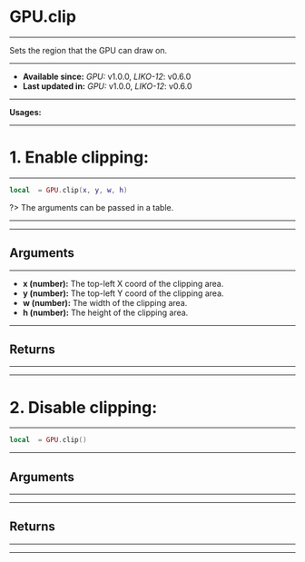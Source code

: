 # GPU.clip
---

Sets the region that the GPU can draw on.

---

* **Available since:** _GPU:_ v1.0.0, _LIKO-12_: v0.6.0
* **Last updated in:** _GPU:_ v1.0.0, _LIKO-12_: v0.6.0

---

**Usages:**

---

# 1. Enable clipping:
---

```lua
local  = GPU.clip(x, y, w, h)
```

?> The arguments can be passed in a table.

---


---
## Arguments
---

* **x (number):** The top-left X coord of the clipping area.
* **y (number):** The top-left Y coord of the clipping area.
* **w (number):** The width of the clipping area.
* **h (number):** The height of the clipping area.


---
## Returns
---


---

# 2. Disable clipping:
---

```lua
local  = GPU.clip()
```


---
## Arguments
---



---
## Returns
---


---